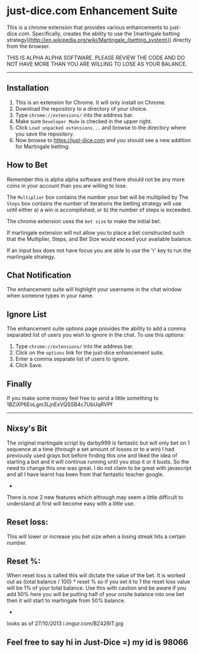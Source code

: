 just-dice.com Enhancement Suite
========================

This is a chrome extension that provides various enhancements to just-dice.com. Specifically, creates the ability to use the [martingale betting strategy](http://en.wikipedia.org/wiki/Martingale_(betting_system\)) directly from the browser.

THIS IS ALPHA ALPHA SOFTWARE. PLEASE REVIEW THE CODE AND DO NOT HAVE MORE THAN YOU ARE WILLING TO LOSE AS YOUR BALANCE.

------------
Installation
------------

1. This is an extension for Chrome. It will only install on Chrome.
2. Download the repository to a directory of your choice.
2. Type `chrome://extensions/` into the address bar.
3. Make sure `Developer Mode` is checked in the upper right.
4. Click `Load unpacked extensions...` and browse to the directory where you save the repository.
5. Now browse to https://just-dice.com and you should see a new addition for Martingale betting.


How to Bet
----------
Remember this is alpha alpha software and there should not be any more coins in your account than you are willing to lose.

The `Multiplier` box contains the number your bet will be multiplied by 
The `Steps` box contains the number of iterations the betting strategy will use until either a) a win is accomplished; or b) the number of steps is exceeded.

The chrome extension uses the `bet size` to make the initial bet.

If martingale extension will not allow you to place a bet constructed such that the Multiplier, Steps, and Bet Size would exceed your available balance.

If an input box does not have focus you are able to use the 'r' key to run the martingale strategy.

Chat Notification
-----------
The enhancement suite will highlight your username in the chat window when someone types in your name.

Ignore List
-----------
The enhancement suite options page provides the ability to add a comma separated list of users you wish to ignore in the chat. To use this options:

1. Type `chrome://extensions/` into the address bar.
2. Click on the `options` link for the just-dice enhancement suite.
3. Enter a comma separate list of users to ignore.
4. Click Save.

Finally
-------
If you make some money feel free to send a little something to 1BZiXP6EoLgm3LjnExVQSSB4c7UbUqRVPf

------------
Nixsy's Bit
-------

The original martingale script by darby999 is fantastic but will only bet on 1 sequence at a time (through a set amount of losses or to a win)
I had previously used grays bot before finding this one and liked the idea of starting a bot and it will continue running until you stop it or it busts.
So the need to change this one was great. I do not claim to be great with javascript and all I have learnt has been from that fantastic teacher google.

-

There is now 2 new features which although may seem a little difficult to understand at first will become easy with a little use.


Reset loss:
-
This will lower or increase you bet size when a losing streak hits a certain number. 


Reset %:
-
When reset loss is called this will dictate the value of the bet. It is worked out as (total balance / 100) * reset % so if you set it to 1
the reset loss value will be 1% of your total balance. Use this with caution and be aware if you add 50% here you will be putting half of 
your onsite balance into one bet then it will start to martingale from 50% balance.

-

looks as of 27/10/2013
i.imgur.com/BZ426IT.jpg

Feel free to say hi in Just-Dice =) my id is 98066
------------
